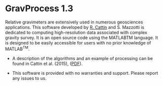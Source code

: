 # GravProcess 1.3

Relative gravimeters are extensively used in numerous geosciences applications. This software developed by [R. Cattin](http://www.gm.univ-montp2.fr/spip/spip.php?rubrique245&lang=en) and S. Mazzotti is dedicated to computing high-resolution data associated with complex gravity survey. It is an open source code using the MATLABTM language. It is designed to be easily accessible for users with no prior knowledge of MATLAB<sup>TM</sup>.

- A description of the algorithms and an example of processing can be found in Cattin et al. (2015), ([PDF](https://rodolphecattin.github.io/publications/cattincg15.pdf)).

- This software is provided with no warranties and support. Please report any issues to us.
